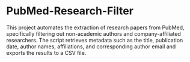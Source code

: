 # PubMed-Research-Filter
This project automates the extraction of research papers from PubMed, specifically filtering out non-academic authors and company-affiliated researchers. The script retrieves metadata such as the title, publication date, author names, affiliations, and corresponding author email and exports the results to a CSV file.
